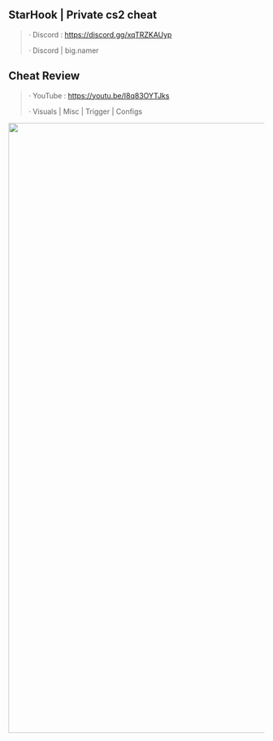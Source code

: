 ## StarHook | Private cs2 cheat

> · Discord : https://discord.gg/xqTRZKAUyp 
>
> · Discord | big.namer

## Cheat Review 

> · YouTube : https://youtu.be/I8q83OYTJks
>
> · Visuals | Misc | Trigger | Configs

<img src="https://media.discordapp.net/attachments/1157841015760236636/1161047289389908088/image.png?ex=6536e08d&is=65246b8d&hm=b506702c5c7c8bf57437f95095b01ef17605181e61ecdacb54917366d3c6a25b&=&width=1190&height=670" width="1200" />
